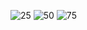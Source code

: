 ![25](https://user-images.githubusercontent.com/70794890/200134569-72e0c2e6-8c21-41b5-b7b9-24325939d210.png)
![50](https://user-images.githubusercontent.com/70794890/200134589-f41761ad-3a3b-4b4a-a9ec-213c377cf3fe.png)
![75](https://user-images.githubusercontent.com/70794890/200134583-50adbcaf-f5dc-46f7-a158-af8660336c2c.png)
